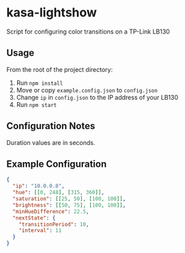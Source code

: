 # kasa-lightshow
Script for configuring color transitions on a TP-Link LB130

## Usage

From the root of the project directory:

1. Run `npm install`
2. Move or copy `example.config.json` to `config.json`
3. Change `ip` in `config.json` to the IP address of your LB130
4. Run `npm start`

## Configuration Notes

Duration values are in seconds.

## Example Configuration

```json
{
  "ip": "10.0.0.8",
  "hue": [[0, 248], [315, 360]],
  "saturation": [[25, 50], [100, 100]],
  "brightness": [[50, 75], [100, 100]],
  "minHueDifference": 22.5,
  "nextState": {
    "transitionPeriod": 10,
    "interval": 11
  }
}
```
